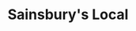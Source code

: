 ---
title: "Sainsbury's Local"
url: /carshalton/sainsburys-local-stanley-park-road/
shop: Lebensmittel
---